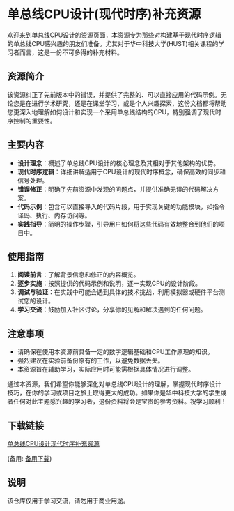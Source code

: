 # 单总线CPU设计(现代时序)补充资源

欢迎来到单总线CPU设计的资源页面，本资源专为那些对构建基于现代时序逻辑的单总线CPU感兴趣的朋友们准备。尤其对于华中科技大学(HUST)相关课程的学习者而言，这是一份不可多得的补充材料。

## 资源简介

该资源纠正了先前版本中的错误，并提供了完整的、可以直接应用的代码示例。无论您是在进行学术研究，还是在课堂学习，或是个人兴趣探索，这份文档都将帮助您更深入地理解如何设计和实现一个采用单总线结构的CPU，特别强调了现代时序控制的重要性。

## 主要内容

- **设计理念**：概述了单总线CPU设计的核心理念及其相对于其他架构的优势。
- **现代时序逻辑**：详细讲解适用于CPU设计的现代时序概念，确保高效的同步和信号处理。
- **错误修正**：明确了先前资源中发现的问题点，并提供准确无误的代码解决方案。
- **代码示例**：包含可以直接导入的代码片段，用于实现关键的功能模块，如指令译码、执行、内存访问等。
- **实践指导**：简明的操作步骤，引导用户如何将这些代码有效地整合到他们的项目中。

## 使用指南

1. **阅读前言**：了解背景信息和修正的内容概览。
2. **逐步实施**：按照提供的代码示例和说明，逐一实现CPU的设计阶段。
3. **调试与验证**：在实践中可能会遇到具体的技术挑战，利用模拟器或硬件平台测试您的设计。
4. **学习交流**：鼓励加入社区讨论，分享你的见解和解决遇到的任何问题。

## 注意事项

- 请确保在使用本资源前具备一定的数字逻辑基础和CPU工作原理的知识。
- 强烈建议在实验前备份原有的工作，以避免数据丢失。
- 本资源旨在辅助学习，实际应用时可能需根据具体情况进行调整。

通过本资源，我们希望你能够深化对单总线CPU设计的理解，掌握现代时序设计技巧，在你的学习或项目之旅上取得更大的成功。如果你是华中科技大学的学生或者任何对此主题感兴趣的学习者，这份资料将会是宝贵的参考资料。祝学习顺利！

## 下载链接
[单总线CPU设计现代时序补充资源](https://pan.quark.cn/s/6aabe5df3c4e) 

(备用: [备用下载](https://pan.baidu.com/s/10M5ZTQzlyYgBWBQZDr21_A?pwd=1234))

## 说明

该仓库仅用于学习交流，请勿用于商业用途。
